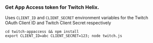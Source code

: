### Get App Access token for Twitch Helix.

Uses `CLIENT_ID` and `CLIENT_SECRET` environment variables for the Twitch OAuth Client ID and Twitch Client Secret respectively
  
```
cd twitch-appaccess && npm install
export CLIENT_ID=abc CLIENT_SECRET=123; node twitch.js
```

